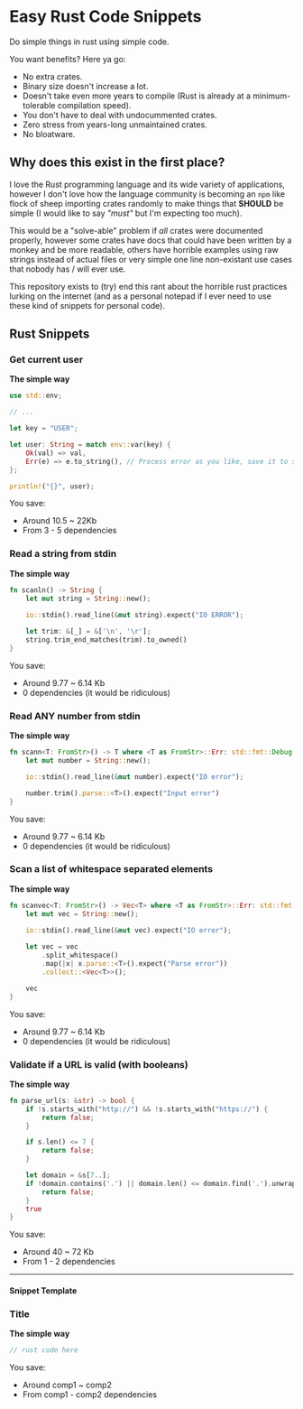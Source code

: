# Easy Rust Code Snippets

Do simple things in rust using simple code.

You want benefits? Here ya go:
- No extra crates.
- Binary size doesn't increase a lot.
- Doesn't take even more years to compile (Rust is already at a minimum-tolerable compilation speed).
- You don't have to deal with undocummented crates.
- Zero stress from years-long unmaintained crates.
- No bloatware.

## Why does this exist in the first place?

I love the Rust programming language and its wide variety of applications, however I don't love how the language community is becoming an `npm` like flock of sheep importing crates randomly to make things that **SHOULD** be simple (I would like to say _"must"_ but I'm expecting too much). 

This would be a "solve-able" problem if *all* crates were documented properly, however some crates have docs that could have been written by a monkey and be more readable, others have horrible examples using raw strings instead of actual files or very simple one line non-existant use cases that nobody has / will ever use. 

This repository exists to (try) end this rant about the horrible rust practices lurking on the internet (and as a personal notepad if I ever need to use these kind of snippets for personal code).

## Rust Snippets

### Get current user

**The simple way**
``` rust
use std::env;

// ...

let key = "USER";

let user: String = match env::var(key) {
    Ok(val) => val,
    Err(e) => e.to_string(), // Process error as you like, save it to string or panic!
};

println!("{}", user);
```

You save:
 - Around 10.5 ~ 22Kb
 - From 3 - 5 dependencies
 
### Read a string from stdin

**The simple way**
``` rust
fn scanln() -> String {
    let mut string = String::new();
    
    io::stdin().read_line(&mut string).expect("IO ERROR");

    let trim: &[_] = &['\n', '\r'];
    string.trim_end_matches(trim).to_owned()
}
```

You save:
 - Around 9.77 ~ 6.14 Kb
 - 0 dependencies (it would be ridiculous)

### Read ANY number from stdin

**The simple way**
``` rust
fn scann<T: FromStr>() -> T where <T as FromStr>::Err: std::fmt::Debug {
    let mut number = String::new();

    io::stdin().read_line(&mut number).expect("IO error");

    number.trim().parse::<T>().expect("Input error")
}
```

You save:
 - Around 9.77 ~ 6.14 Kb
 - 0 dependencies (it would be ridiculous)
 
### Scan a list of whitespace separated elements

**The simple way**
``` rust
fn scanvec<T: FromStr>() -> Vec<T> where <T as FromStr>::Err: std::fmt::Debug {
    let mut vec = String::new();
    
    io::stdin().read_line(&mut vec).expect("IO error");

    let vec = vec
        .split_whitespace()
        .map(|x| x.parse::<T>().expect("Parse error"))
        .collect::<Vec<T>>();

    vec
}
```

You save:
 - Around 9.77 ~ 6.14 Kb
 - 0 dependencies (it would be ridiculous)

### Validate if a URL is valid (with booleans)

**The simple way**
``` rust
fn parse_url(s: &str) -> bool {
    if !s.starts_with("http://") && !s.starts_with("https://") {
        return false;
    }

    if s.len() <= 7 {
        return false;
    }

    let domain = &s[7..];
    if !domain.contains('.') || domain.len() <= domain.find('.').unwrap() + 1 {
        return false;
    }
    true
}

```

You save:
 - Around 40 ~ 72 Kb
 - From 1 - 2 dependencies

---

#### Snippet Template 
### Title

**The simple way**
``` rust
// rust code here
```

You save:
 - Around comp1 ~ comp2
 - From comp1 - comp2 dependencies
